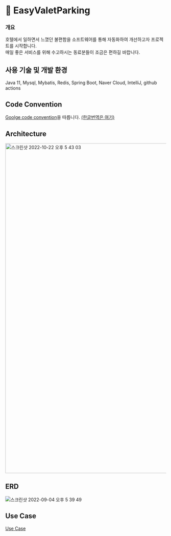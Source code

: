 # :deciduous_tree: EasyValetParking
    
  
  
### 개요
호텔에서 일하면서 느꼈던 불편함을 소프트웨어를 통해 자동화하여 개선하고자 프로젝트를 시작합니다.  
매일 좋은 서비스를 위해 수고하시는 동료분들이 조금은 편하길 바랍니다.  
  
  
## 사용 기술 및 개발 환경
Java 11, Mysql, Mybatis, Redis, Spring Boot, Naver Cloud, IntelliJ, github actions  
  
## Code Convention
[Goolge code convention](https://google.github.io/styleguide/javaguide.html)을 따릅니다.
[(한글번역은 여기)](https://newwisdom.tistory.com/96)

      
## Architecture
<img width="1030" alt="스크린샷 2022-10-22 오후 5 43 03" src="https://user-images.githubusercontent.com/78134917/199229126-aa06b9c9-2b8c-474d-a968-cbe0c0b26b00.png">
  
  
## ERD
![스크린샷 2022-09-04 오후 5 39 49](https://user-images.githubusercontent.com/78134917/188305084-caa91b83-7dfc-43a5-978d-b67f1e807725.png)

## Use Case
[Use Case](https://github.com/jhd7130/EasyValetParking/wiki/UseCase)
